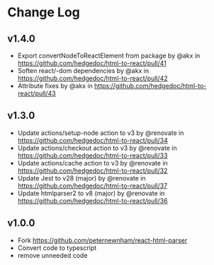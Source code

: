 <!--
SPDX-FileCopyrightText: 2022 The HedgeDoc developers (see AUTHORS file)

SPDX-License-Identifier: CC-BY-SA-4.0
-->

# Change Log

## v1.4.0
- Export convertNodeToReactElement from package by @akx in https://github.com/hedgedoc/html-to-react/pull/41
- Soften react/-dom dependencies by @akx in https://github.com/hedgedoc/html-to-react/pull/42
- Attribute fixes by @akx in https://github.com/hedgedoc/html-to-react/pull/43

## v1.3.0
- Update actions/setup-node action to v3 by @renovate in https://github.com/hedgedoc/html-to-react/pull/34
- Update actions/checkout action to v3 by @renovate in https://github.com/hedgedoc/html-to-react/pull/33
- Update actions/cache action to v3 by @renovate in https://github.com/hedgedoc/html-to-react/pull/32
- Update Jest to v28 (major) by @renovate in https://github.com/hedgedoc/html-to-react/pull/37
- Update htmlparser2 to v8 (major) by @renovate in https://github.com/hedgedoc/html-to-react/pull/36

## v1.0.0
- Fork https://github.com/peternewnham/react-html-parser
- Convert code to typescript
- remove unneeded code
